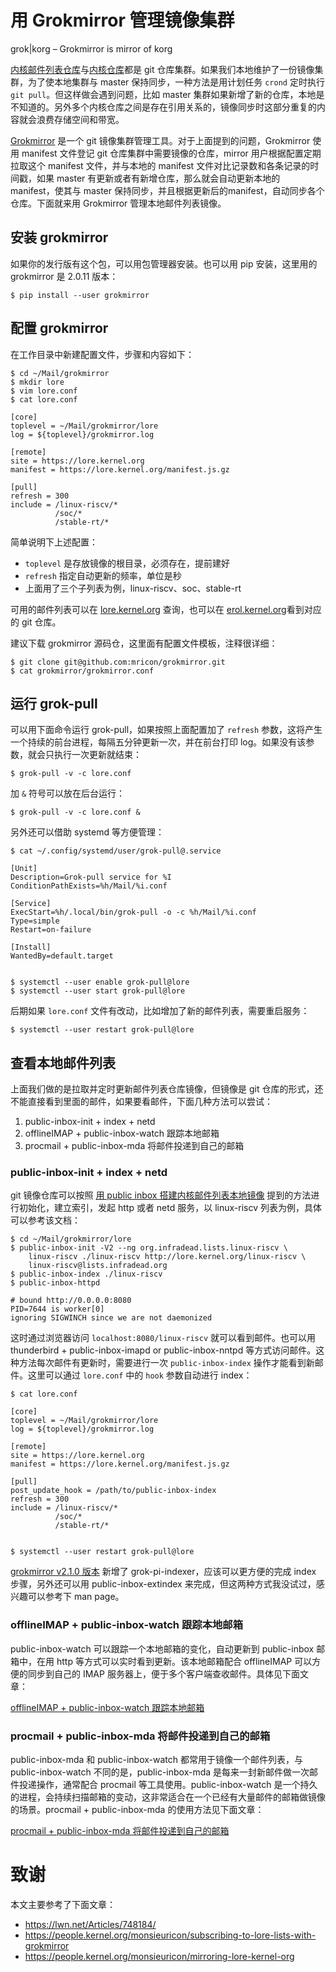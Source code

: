 # 用 Grokmirror 管理镜像集群

grok|korg – Grokmirror is mirror of korg

[内核邮件列表仓库](https://erol.kernel.org/)与[内核仓库](https://git.kernel.org/)都是 git 仓库集群。如果我们本地维护了一份镜像集群，为了使本地集群与 master 保持同步，一种方法是用计划任务 `crond` 定时执行 `git pull`。但这样做会遇到问题，比如 master 集群如果新增了新的仓库，本地是不知道的。另外多个内核仓库之间是存在引用关系的，镜像同步时这部分重复的内容就会浪费存储空间和带宽。

[Grokmirror](https://github.com/mricon/grokmirror) 是一个 git 镜像集群管理工具。对于上面提到的问题，Grokmirror 使用 manifest 文件登记 git 仓库集群中需要镜像的仓库，mirror 用户根据配置定期拉取这个 manifest 文件，并与本地的 manifest 文件对比记录数和各条记录的时间戳，如果 master 有更新或者有新增仓库，那么就会自动更新本地的 manifest，使其与 master 保持同步，并且根据更新后的manifest，自动同步各个仓库。下面就来用 Grokmirror 管理本地邮件列表镜像。

## 安装 grokmirror

如果你的发行版有这个包，可以用包管理器安装。也可以用 pip 安装，这里用的 grokmirror 是 2.0.11 版本：

```
$ pip install --user grokmirror
```

## 配置 grokmirror

在工作目录中新建配置文件，步骤和内容如下：

```
$ cd ~/Mail/grokmirror
$ mkdir lore
$ vim lore.conf
$ cat lore.conf

[core]
toplevel = ~/Mail/grokmirror/lore
log = ${toplevel}/grokmirror.log

[remote]
site = https://lore.kernel.org
manifest = https://lore.kernel.org/manifest.js.gz

[pull]
refresh = 300
include = /linux-riscv/*
          /soc/*
          /stable-rt/*
```

简单说明下上述配置：

* `toplevel` 是存放镜像的根目录，必须存在，提前建好
* `refresh` 指定自动更新的频率，单位是秒
* 上面用了三个子列表为例，linux-riscv、soc、stable-rt

可用的邮件列表可以在 [lore.kernel.org](https://lore.kernel.org) 查询，也可以在 [erol.kernel.org](https://erol.kernel.org)看到对应的 git 仓库。

建议下载 grokmirror 源码仓，这里面有配置文件模板，注释很详细：

```
$ git clone git@github.com:mricon/grokmirror.git
$ cat grokmirror/grokmirror.conf
```
## 运行 grok-pull

可以用下面命令运行 grok-pull，如果按照上面配置加了 `refresh` 参数，这将产生一个持续的前台进程，每隔五分钟更新一次，并在前台打印 log。如果没有该参数，就会只执行一次更新就结束：

```
$ grok-pull -v -c lore.conf
```

加 `&` 符号可以放在后台运行：

```
$ grok-pull -v -c lore.conf &
```

另外还可以借助 systemd 等方便管理：

```
$ cat ~/.config/systemd/user/grok-pull@.service

[Unit]
Description=Grok-pull service for %I
ConditionPathExists=%h/Mail/%i.conf

[Service]
ExecStart=%h/.local/bin/grok-pull -o -c %h/Mail/%i.conf
Type=simple
Restart=on-failure

[Install]
WantedBy=default.target


$ systemctl --user enable grok-pull@lore
$ systemctl --user start grok-pull@lore
```

后期如果 `lore.conf` 文件有改动，比如增加了新的邮件列表，需要重启服务：

```
$ systemctl --user restart grok-pull@lore
```

## 查看本地邮件列表

上面我们做的是拉取并定时更新邮件列表仓库镜像，但镜像是 git 仓库的形式，还不能直接看到里面的邮件，如果要看邮件，下面几种方法可以尝试：

1. public-inbox-init + index + netd
2. offlineIMAP + public-inbox-watch 跟踪本地邮箱
3. procmail + public-inbox-mda 将邮件投递到自己的邮箱

### public-inbox-init + index + netd

git 镜像仓库可以按照 [用 public inbox 搭建内核邮件列表本地镜像](./Public-inbox.md) 提到的方法进行初始化，建立索引，发起 http 或者 netd 服务，以 linux-riscv 列表为例，具体可以参考该文档：

```
$ cd ~/Mail/grokmirror/lore
$ public-inbox-init -V2 --ng org.infradead.lists.linux-riscv \
    linux-riscv ./linux-riscv http://lore.kernel.org/linux-riscv \
    linux-riscv@lists.infradead.org
$ public-inbox-index ./linux-riscv
$ public-inbox-httpd

# bound http://0.0.0.0:8080
PID=7644 is worker[0]
ignoring SIGWINCH since we are not daemonized
```

这时通过浏览器访问 `localhost:8080/linux-riscv` 就可以看到邮件。也可以用 thunderbird + public-inbox-imapd or public-inbox-nntpd 等方式访问邮件。这种方法每次邮件有更新时，需要进行一次 `public-inbox-index` 操作才能看到新邮件。这里可以通过 `lore.conf` 中的 `hook` 参数自动进行 index：

```
$ cat lore.conf

[core]
toplevel = ~/Mail/grokmirror/lore
log = ${toplevel}/grokmirror.log

[remote]
site = https://lore.kernel.org
manifest = https://lore.kernel.org/manifest.js.gz

[pull]
post_update_hook = /path/to/public-inbox-index
refresh = 300
include = /linux-riscv/*
          /soc/*
          /stable-rt/*


$ systemctl --user restart grok-pull@lore
```

[grokmirror v2.1.0 版本](https://github.com/mricon/grokmirror/blob/master/CHANGELOG.rst) 新增了 grok-pi-indexer，应该可以更方便的完成 index 步骤，另外还可以用 public-inbox-extindex 来完成，但这两种方式我没试过，感兴趣可以参考下 man page。

### offlineIMAP + public-inbox-watch 跟踪本地邮箱

public-inbox-watch 可以跟踪一个本地邮箱的变化，自动更新到 public-inbox 邮箱中，在用 http 等方式可以实时看到更新。该本地邮箱配合 offlineIMAP 可以方便的同步到自己的 IMAP 服务器上，便于多个客户端查收邮件。具体见下面文章：

[offlineIMAP + public-inbox-watch 跟踪本地邮箱](./Public-inbox-watch-and-Offlineimap.md)

### procmail + public-inbox-mda 将邮件投递到自己的邮箱

public-inbox-mda 和 public-inbox-watch 都常用于镜像一个邮件列表，与 public-inbox-watch 不同的是，public-inbox-mda 是每来一封新邮件做一次邮件投递操作，通常配合 procmail 等工具使用。public-inbox-watch 是一个持久的进程，会持续扫描邮箱的变动，这非常适合在一个已经有大量邮件的邮箱做镜像的场景。procmail + public-inbox-mda 的使用方法见下面文章：

[procmail + public-inbox-mda 将邮件投递到自己的邮箱](./Public-inbox-mda-and-Procmail.md)

# 致谢

本文主要参考了下面文章：

- https://lwn.net/Articles/748184/
- https://people.kernel.org/monsieuricon/subscribing-to-lore-lists-with-grokmirror
- https://people.kernel.org/monsieuricon/mirroring-lore-kernel-org

